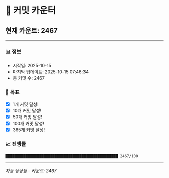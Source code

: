 # 🔢 커밋 카운터

## 현재 카운트: 2467

---

### 📊 정보
- 시작일: 2025-10-15
- 마지막 업데이트: 2025-10-15 07:46:34
- 총 커밋 수: 2467

### 🎯 목표
- [x] 1개 커밋 달성!
- [x] 10개 커밋 달성!
- [x] 50개 커밋 달성!
- [x] 100개 커밋 달성!
- [x] 365개 커밋 달성!

### 📈 진행률
```
██████████████████████████████████████████████████ 2467/100
```

---
*자동 생성됨 - 카운트: 2467*
